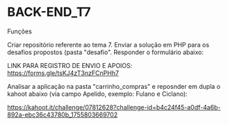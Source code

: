 # BACK-END_T7
Funções

Criar repositório referente ao tema 7. Enviar a solução em PHP para os desafios propostos (pasta "desafio". Responder o formulário abaixo:

LINK PARA REGISTRO DE ENVIO E APOIOS: https://forms.gle/tsKJ4zT3nzFCnPHh7

Analisar a aplicação na pasta "carrinho_compras" e reposnder em dupla o kahoot abaixo (via campo Apelido, exemplo: Fulano e Ciclano):

https://kahoot.it/challenge/07812628?challenge-id=b4c24f45-a0df-4a6b-892a-ebc36c43780b_1755803669702
